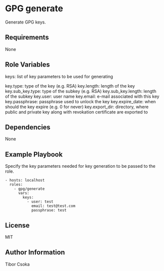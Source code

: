 GPG generate
=========

Generate GPG keys.

Requirements
------------

None

Role Variables
--------------

keys: list of key parameters to be used for generating

key.type: type of the key (e.g. RSA)
key.length: length of the key
key.sub_key.type: type of the subkey (e.g. RSA)
key.sub_key.length: length of the subkey
key.user: user name
key.email: e-mail associated with this key
key.passphrase: passphrase used to unlock the key
key.expire_date: when should the key expire (e.g. 0 for never)
key.export_dir: directory, where public and private key along with revokation certificate are exported to

Dependencies
------------

None

Example Playbook
----------------
Specify the key parameters needed for key generation to be passed to the role.

    - hosts: localhost
      roles:
        - gpg/generate
          vars:
            keys:
              - user: test
                email: test@test.com
                passphrase: test

License
-------

MIT

Author Information
------------------

Tibor Csoka
